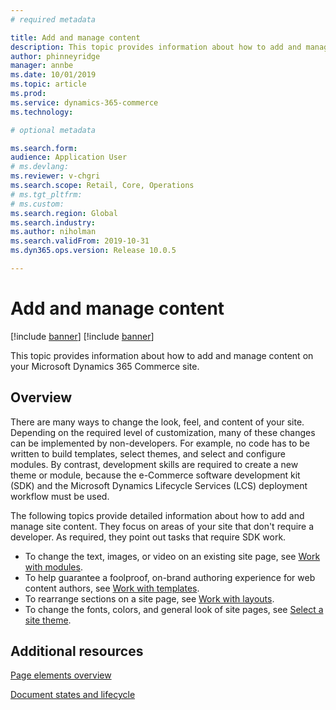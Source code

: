 ```yaml
---
# required metadata

title: Add and manage content
description: This topic provides information about how to add and manage content on your Microsoft Dynamics 365 Commerce site.
author: phinneyridge
manager: annbe
ms.date: 10/01/2019
ms.topic: article
ms.prod: 
ms.service: dynamics-365-commerce
ms.technology: 

# optional metadata

ms.search.form:  
audience: Application User
# ms.devlang: 
ms.reviewer: v-chgri
ms.search.scope: Retail, Core, Operations
# ms.tgt_pltfrm: 
# ms.custom: 
ms.search.region: Global
ms.search.industry: 
ms.author: niholman
ms.search.validFrom: 2019-10-31
ms.dyn365.ops.version: Release 10.0.5

---
```

# Add and manage content

[!include [banner](includes/preview-banner.md)]
[!include [banner](includes/banner.md)]

This topic provides information about how to add and manage content on your Microsoft Dynamics 365 Commerce site.

## Overview

There are many ways to change the look, feel, and content of your site. Depending on the required level of customization, many of these changes can be implemented by non-developers. For example, no code has to be written to build templates, select themes, and select and configure modules. By contrast, development skills are required to create a new theme or module, because the e-Commerce software development kit (SDK) and the Microsoft Dynamics Lifecycle Services (LCS) deployment workflow must be used.

The following topics provide detailed information about how to add and manage site content. They focus on areas of your site that don't require a developer. As required, they point out tasks that require SDK work.

- To change the text, images, or video on an existing site page, see [Work with modules](work-with-modules.md).
- To help guarantee a foolproof, on-brand authoring experience for web content authors, see [Work with templates](work-with-templates.md).
- To rearrange sections on a site page, see [Work with layouts](work-with-layouts.md).
- To change the fonts, colors, and general look of site pages, see [Select a site theme](select-site-theme.md).

## Additional resources

[Page elements overview](page-elements-overview.md)

[Document states and lifecycle](document-states-overview.md)

